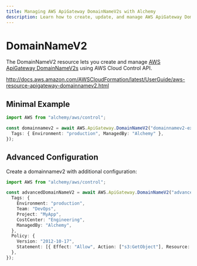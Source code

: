 ```yaml
---
title: Managing AWS ApiGateway DomainNameV2s with Alchemy
description: Learn how to create, update, and manage AWS ApiGateway DomainNameV2s using Alchemy Cloud Control.
---
```


# DomainNameV2

The DomainNameV2 resource lets you create and manage [AWS ApiGateway DomainNameV2s](https://docs.aws.amazon.com/apigateway/latest/userguide/) using AWS Cloud Control API.

http://docs.aws.amazon.com/AWSCloudFormation/latest/UserGuide/aws-resource-apigateway-domainnamev2.html

## Minimal Example

```ts
import AWS from "alchemy/aws/control";

const domainnamev2 = await AWS.ApiGateway.DomainNameV2("domainnamev2-example", {
  Tags: { Environment: "production", ManagedBy: "Alchemy" },
});
```

## Advanced Configuration

Create a domainnamev2 with additional configuration:

```ts
import AWS from "alchemy/aws/control";

const advancedDomainNameV2 = await AWS.ApiGateway.DomainNameV2("advanced-domainnamev2", {
  Tags: {
    Environment: "production",
    Team: "DevOps",
    Project: "MyApp",
    CostCenter: "Engineering",
    ManagedBy: "Alchemy",
  },
  Policy: {
    Version: "2012-10-17",
    Statement: [{ Effect: "Allow", Action: ["s3:GetObject"], Resource: "*" }],
  },
});
```

